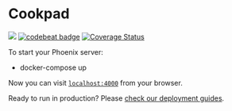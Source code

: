 # Cookpad

![](https://github.com/mrlewap/cookpad/workflows/.github/workflows/main.yml/badge.svg)
[![codebeat badge](https://codebeat.co/badges/178e3010-b3d8-4abe-820d-2229cc71a0af)](https://codebeat.co/projects/github-com-mrlewap-cookpad-master)
[![Coverage Status](https://coveralls.io/repos/github/mrlewap/cookpad/badge.svg?branch=master)](https://coveralls.io/github/mrlewap/cookpad?branch=master)

To start your Phoenix server:

  * docker-compose up

Now you can visit [`localhost:4000`](http://localhost:4000) from your browser.

Ready to run in production? Please [check our deployment guides](https://hexdocs.pm/phoenix/deployment.html).

